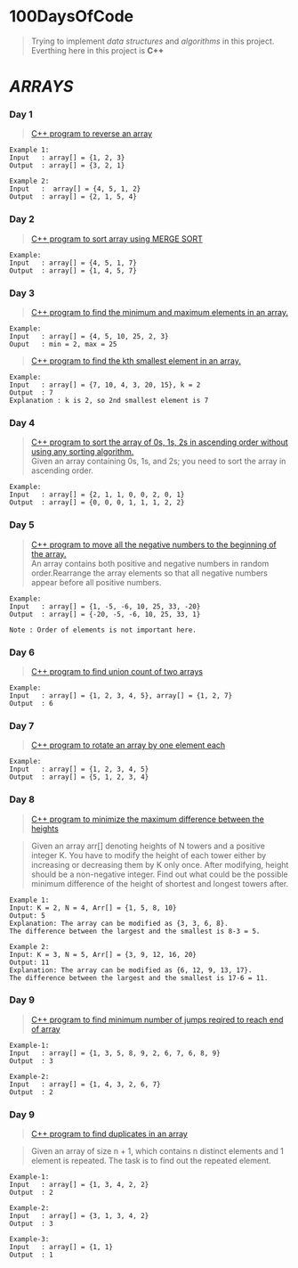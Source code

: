 # 100DaysOfCode
> Trying to implement *data structures* and *algorithms* in this project. Everthing here in this project is **C++**

# ***ARRAYS***
### Day 1
> [C++ program to reverse an array](https://github.com/RajVadeghar/100DaysOfCode/blob/main/Day-1/reverseArray.cpp)
```
Example 1:
Input   : array[] = {1, 2, 3}
Output  : array[] = {3, 2, 1}

Example 2:
Input   :  array[] = {4, 5, 1, 2}
Output  : array[] = {2, 1, 5, 4}
```

### Day 2
> [C++ program to sort array using MERGE SORT](https://github.com/RajVadeghar/100DaysOfCode/blob/main/Day-2/mergesort.cpp)
```
Example:
Input   : array[] = {4, 5, 1, 7}
Output  : array[] = {1, 4, 5, 7}
```
### Day 3
> [C++ program to find the minimum and maximum elements in an array.](https://github.com/RajVadeghar/100DaysOfCode/blob/main/Day-3/minMax.cpp)
```
Example:
Input   : array[] = {4, 5, 10, 25, 2, 3}
Ouput   : min = 2, max = 25
```
> [C++ program to find the kth smallest element in an array.](https://github.com/RajVadeghar/100DaysOfCode/blob/main/Day-3/kthSmallest.cpp)
```
Example:
Input   : array[] = {7, 10, 4, 3, 20, 15}, k = 2
Output  : 7
Explanation : k is 2, so 2nd smallest element is 7
```
### Day 4
> [C++ program to sort the array of 0s, 1s, 2s in ascending order without using any sorting algorithm.](https://github.com/RajVadeghar/100DaysOfCode/blob/main/Day-4/sorting.cpp) <br />
> Given an array containing 0s, 1s, and 2s; you need to sort the array in ascending order.
```
Example:
Input   : array[] = {2, 1, 1, 0, 0, 2, 0, 1}
Output  : array[] = {0, 0, 0, 1, 1, 1, 2, 2}
```
### Day 5
> [C++ program to move all the negative numbers to the beginning of the array.](https://github.com/RajVadeghar/100DaysOfCode/blob/main/Day-5/rearrange.cpp) <br />
> An array contains both positive and negative numbers in random order.Rearrange the array elements so that all negative numbers appear before all positive numbers.
```
Example:
Input   : array[] = {1, -5, -6, 10, 25, 33, -20}
Output  : array[] = {-20, -5, -6, 10, 25, 33, 1}

Note : Order of elements is not important here. 
```
### Day 6
> [C++ program to find union count of two arrays](https://github.com/RajVadeghar/100DaysOfCode/blob/main/Day-6/union.cpp)
```
Example:
Input   : array[] = {1, 2, 3, 4, 5}, array[] = {1, 2, 7}
Output  : 6
```

### Day 7
> [C++ program to rotate an array by one element each](https://github.com/RajVadeghar/100DaysOfCode/blob/main/Day-7/rotate.cpp)
```
Example:
Input   : array[] = {1, 2, 3, 4, 5}
Output  : array[] = {5, 1, 2, 3, 4}
```

### Day 8
> [C++ program to minimize the maximum difference between the heights](https://github.com/RajVadeghar/100DaysOfCode/blob/main/Day-8/diff.cpp)<br />

> Given an array arr[] denoting heights of N towers and a positive integer K. You have to modify the height of each tower either by increasing or decreasing them by K only once. After modifying, height should be a non-negative integer. Find out what could be the possible minimum difference of the height of shortest and longest towers after.
```
Example 1:
Input: K = 2, N = 4, Arr[] = {1, 5, 8, 10}
Output: 5
Explanation: The array can be modified as {3, 3, 6, 8}.
The difference between the largest and the smallest is 8-3 = 5.

Example 2:
Input: K = 3, N = 5, Arr[] = {3, 9, 12, 16, 20}
Output: 11
Explanation: The array can be modified as {6, 12, 9, 13, 17}.
The difference between the largest and the smallest is 17-6 = 11.
```

### Day 9
> [C++ program to find minimum number of jumps reqired to reach end of array](https://github.com/RajVadeghar/100DaysOfCode/blob/main/Day-9/NoOfJumps.cpp)
```
Example-1:
Input   : array[] = {1, 3, 5, 8, 9, 2, 6, 7, 6, 8, 9}
Output  : 3

Example-2:
Input   : array[] = {1, 4, 3, 2, 6, 7}
Output  : 2
```

### Day 9
> [C++ program to find duplicates in an array](https://github.com/RajVadeghar/100DaysOfCode/blob/main/Day-10/duplicate.cpp)<br />

> Given an array of size n + 1, which contains n distinct elements and 1 element is repeated. The task is to find out the repeated element.
```
Example-1:
Input   : array[] = {1, 3, 4, 2, 2}
Output  : 2

Example-2:
Input   : array[] = {3, 1, 3, 4, 2}
Output  : 3

Example-3:
Input   : array[] = {1, 1}
Output  : 1
```
